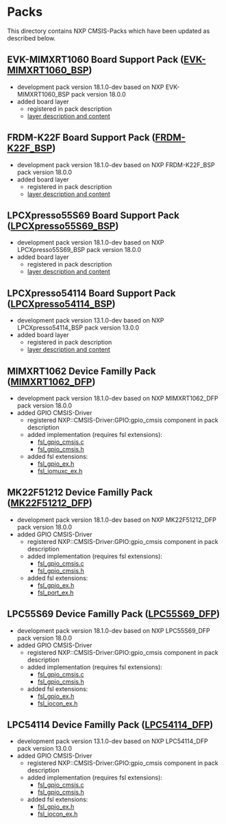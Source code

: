 # Packs
This directory contains NXP CMSIS-Packs which have been updated as described below.

## EVK-MIMXRT1060 Board Support Pack ([EVK-MIMXRT1060_BSP](EVK-MIMXRT1060_BSP/))
- development pack version 18.1.0-dev based on NXP EVK-MIMXRT1060_BSP pack version 18.0.0
- added board layer
  - registered in pack description
  - [layer description and content](EVK-MIMXRT1060_BSP/boards/evkmimxrt1060/layer/)

## FRDM-K22F Board Support Pack ([FRDM-K22F_BSP](FRDM-K22F_BSP/))
- development pack version 18.1.0-dev based on NXP FRDM-K22F_BSP pack version 18.0.0
- added board layer
  - registered in pack description
  - [layer description and content](FRDM-K22F_BSP/boards/frdmk22f/layer/)

## LPCXpresso55S69 Board Support Pack ([LPCXpresso55S69_BSP](LPCXpresso55S69_BSP/))
- development pack version 18.1.0-dev based on NXP LPCXpresso55S69_BSP pack version 18.0.0
- added board layer
  - registered in pack description
  - [layer description and content](LPCXpresso55S69_BSP/boards/lpcxpresso55s69/layer/)

## LPCXpresso54114 Board Support Pack ([LPCXpresso54114_BSP](LPCXpresso54114_BSP/))
- development pack version 13.1.0-dev based on NXP LPCXpresso54114_BSP pack version 13.0.0
- added board layer
  - registered in pack description
  - [layer description and content](LPCXpresso54114_BSP/layer/)

## MIMXRT1062 Device Familly Pack ([MIMXRT1062_DFP](MIMXRT1062_DFP/))
- development pack version 18.1.0-dev based on NXP MIMXRT1062_DFP pack version 18.0.0
- added GPIO CMSIS-Driver
  - registered NXP::CMSIS-Driver:GPIO:gpio_cmsis component in pack description
  - added implementation (requires fsl extensions):
    - [fsl_gpio_cmsis.c](MIMXRT1062_DFP/devices/MIMXRT1062/cmsis_drivers/fsl_gpio_cmsis.c)
    - [fsl_gpio_cmsis.h](MIMXRT1062_DFP/devices/MIMXRT1062/cmsis_drivers/fsl_gpio_cmsis.h)
  - added fsl extensions:
    - [fsl_gpio_ex.h](MIMXRT1062_DFP/devices/MIMXRT1062/drivers/fsl_gpio_ex.h)
    - [fsl_iomuxc_ex.h](MIMXRT1062_DFP/devices/MIMXRT1062/drivers/fsl_iomuxc_ex.h)

## MK22F51212 Device Familly Pack ([MK22F51212_DFP](MK22F51212_DFP/))
- development pack version 18.1.0-dev based on NXP MK22F51212_DFP pack version 18.0.0
- added GPIO CMSIS-Driver
  - registered NXP::CMSIS-Driver:GPIO:gpio_cmsis component in pack description
  - added implementation (requires fsl extensions):
    - [fsl_gpio_cmsis.c](MK22F51212_DFP/devices/MK22F51212/cmsis_drivers/fsl_gpio_cmsis.c)
    - [fsl_gpio_cmsis.h](MK22F51212_DFP/devices/MK22F51212/cmsis_drivers/fsl_gpio_cmsis.h)
  - added fsl extensions:
    - [fsl_gpio_ex.h](MK22F51212_DFP/devices/MK22F51212/drivers/fsl_gpio_ex.h)
    - [fsl_port_ex.h](MK22F51212_DFP/devices/MK22F51212/drivers/fsl_port_ex.h)

## LPC55S69 Device Familly Pack ([LPC55S69_DFP](LPC55S69_DFP/))
- development pack version 18.1.0-dev based on NXP LPC55S69_DFP pack version 18.0.0
- added GPIO CMSIS-Driver
  - registered NXP::CMSIS-Driver:GPIO:gpio_cmsis component in pack description
  - added implementation (requires fsl extensions):
    - [fsl_gpio_cmsis.c](LPC55S69_DFP/devices/LPC55S69/cmsis_drivers/fsl_gpio_cmsis.c)
    - [fsl_gpio_cmsis.h](LPC55S69_DFP/devices/LPC55S69/cmsis_drivers/fsl_gpio_cmsis.h)
  - added fsl extensions:
    - [fsl_gpio_ex.h](LPC55S69_DFP/devices/LPC55S69/drivers/fsl_gpio_ex.h)
    - [fsl_iocon_ex.h](LPC55S69_DFP/devices/LPC55S69/drivers/fsl_iocon_ex.h)

## LPC54114 Device Familly Pack ([LPC54114_DFP](LPC54114_DFP/))
- development pack version 13.1.0-dev based on NXP LPC54114_DFP pack version 13.0.0
- added GPIO CMSIS-Driver
  - registered NXP::CMSIS-Driver:GPIO:gpio_cmsis component in pack description
  - added implementation (requires fsl extensions):
    - [fsl_gpio_cmsis.c](LPC54114_DFP/cmsis_drivers/fsl_gpio_cmsis.c)
    - [fsl_gpio_cmsis.h](LPC54114_DFP/cmsis_drivers/fsl_gpio_cmsis.h)
  - added fsl extensions:
    - [fsl_gpio_ex.h](LPC54114_DFP/drivers/fsl_gpio_ex.h)
    - [fsl_iocon_ex.h](LPC54114_DFP/drivers/fsl_iocon_ex.h)
